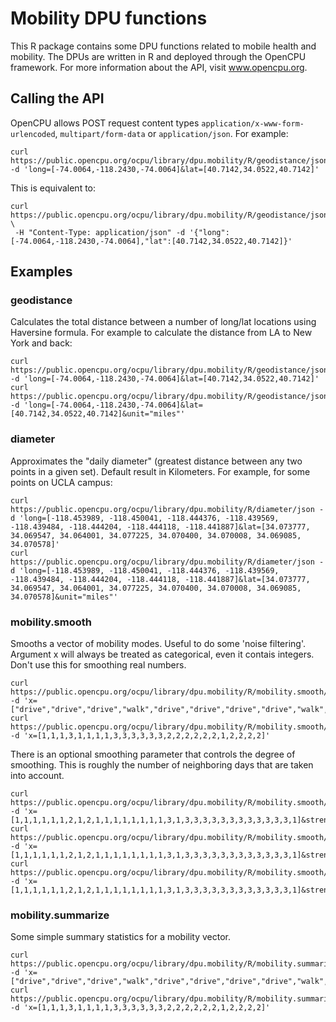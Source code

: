 # Mobility DPU functions

This R package contains some DPU functions related to mobile health and mobility. The DPUs are written in R and deployed through the OpenCPU framework. For more information about the API, visit www.opencpu.org. 

## Calling the API

OpenCPU allows POST request content types `application/x-www-form-urlencoded`, `multipart/form-data` or `application/json`. For example:

	curl https://public.opencpu.org/ocpu/library/dpu.mobility/R/geodistance/json -d 'long=[-74.0064,-118.2430,-74.0064]&lat=[40.7142,34.0522,40.7142]'

This is equivalent to:

	curl https://public.opencpu.org/ocpu/library/dpu.mobility/R/geodistance/json \
	 -H "Content-Type: application/json" -d '{"long":[-74.0064,-118.2430,-74.0064],"lat":[40.7142,34.0522,40.7142]}'

## Examples

### geodistance

Calculates the total distance between a number of long/lat locations using Haversine formula. For example to calculate the distance from LA to New York and back:

	curl https://public.opencpu.org/ocpu/library/dpu.mobility/R/geodistance/json -d 'long=[-74.0064,-118.2430,-74.0064]&lat=[40.7142,34.0522,40.7142]'
	curl https://public.opencpu.org/ocpu/library/dpu.mobility/R/geodistance/json -d 'long=[-74.0064,-118.2430,-74.0064]&lat=[40.7142,34.0522,40.7142]&unit="miles"'

### diameter

Approximates the "daily diameter" (greatest distance between any two points in a given set). Default result in Kilometers. For example, for some points on UCLA campus:

	curl https://public.opencpu.org/ocpu/library/dpu.mobility/R/diameter/json -d 'long=[-118.453989, -118.450041, -118.444376, -118.439569, -118.439484, -118.444204, -118.444118, -118.441887]&lat=[34.073777, 34.069547, 34.064001, 34.077225, 34.070400, 34.070008, 34.069085, 34.070578]'
	curl https://public.opencpu.org/ocpu/library/dpu.mobility/R/diameter/json -d 'long=[-118.453989, -118.450041, -118.444376, -118.439569, -118.439484, -118.444204, -118.444118, -118.441887]&lat=[34.073777, 34.069547, 34.064001, 34.077225, 34.070400, 34.070008, 34.069085, 34.070578]&unit="miles"'

### mobility.smooth

Smooths a vector of mobility modes. Useful to do some 'noise filtering'. Argument x will always be treated as categorical, even it contais integers. Don't use this for smoothing real numbers.

	curl https://public.opencpu.org/ocpu/library/dpu.mobility/R/mobility.smooth/json -d 'x=["drive","drive","drive","walk","drive","drive","drive","drive","walk","walk","walk","walk","walk","walk","sit","sit","sit","sit","sit","sit","drive","sit","sit","sit","sit"]'
	curl https://public.opencpu.org/ocpu/library/dpu.mobility/R/mobility.smooth/json -d 'x=[1,1,1,3,1,1,1,1,3,3,3,3,3,3,2,2,2,2,2,2,1,2,2,2,2]'
	
There is an optional smoothing parameter that controls the degree of smoothing. This is roughly the number of neighboring days that are taken into account.

	curl https://public.opencpu.org/ocpu/library/dpu.mobility/R/mobility.smooth/json -d 'x=[1,1,1,1,1,1,2,1,2,1,1,1,1,1,1,1,1,3,1,3,3,3,3,3,3,3,3,3,3,3,3,1]&strength=5'
	curl https://public.opencpu.org/ocpu/library/dpu.mobility/R/mobility.smooth/json -d 'x=[1,1,1,1,1,1,2,1,2,1,1,1,1,1,1,1,1,3,1,3,3,3,3,3,3,3,3,3,3,3,3,1]&strength=3'
	curl https://public.opencpu.org/ocpu/library/dpu.mobility/R/mobility.smooth/json -d 'x=[1,1,1,1,1,1,2,1,2,1,1,1,1,1,1,1,1,3,1,3,3,3,3,3,3,3,3,3,3,3,3,1]&strength=10'
	
### mobility.summarize

Some simple summary statistics for a mobility vector. 

	curl https://public.opencpu.org/ocpu/library/dpu.mobility/R/mobility.summarize/json -d 'x=["drive","drive","drive","walk","drive","drive","drive","drive","walk","walk","walk","walk","walk","walk","sit","sit","sit","sit","sit","sit","drive","sit","sit","sit","sit"]'
	curl https://public.opencpu.org/ocpu/library/dpu.mobility/R/mobility.summarize/json -d 'x=[1,1,1,3,1,1,1,1,3,3,3,3,3,3,2,2,2,2,2,2,1,2,2,2,2]'
